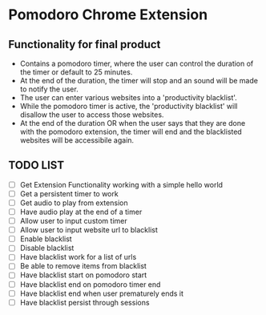 # Pomodoro Chrome Extension

## Functionality for final product

- Contains a pomodoro timer, where the user can control the duration of the timer or default to 25 minutes.
- At the end of the duration, the timer will stop and an sound will be made to notify the user.
- The user can enter various websites into a 'productivity blacklist'.
- While the pomodoro timer is active, the 'productivity blacklist' will disallow the user to access those websites. 
- At the end of the duration OR when the user says that they are done with the pomodoro extension, the timer will end and the blacklisted websites will be accessibile again. 

## TODO LIST

- [ ] Get Extension Functionality working with a simple hello world
- [ ] Get a persistent timer to work
- [ ] Get audio to play from extension
- [ ] Have audio play at the end of a timer
- [ ] Allow user to input custom timer
- [ ] Allow user to input website url to blacklist
- [ ] Enable blacklist
- [ ] Disable blacklist
- [ ] Have blacklist work for a list of urls
- [ ] Be able to remove items from blacklist
- [ ] Have blacklist start on pomodoro start
- [ ] Have blacklist end on pomodoro timer end
- [ ] Have blacklist end when user prematurely ends it
- [ ] Have blacklist persist through sessions